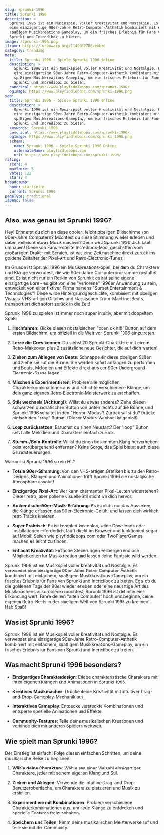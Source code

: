 ```yaml
---
slug: sprunki-1996
title: Sprunki 1996
description: >
  Sprunki 1996 ist ein Musikspiel voller Kreativität und Nostalgie. Es verwendet
  eine einzigartige 90er-Jahre Retro-Computer-Ästhetik kombiniert mit einfachem,
  spaßigem Musikkreations-Gameplay, um ein frisches Erlebnis für Fans von
  Sprunki und Incredibox zu bieten.
image: /sprunki-1996.png
iframe: https://turbowarp.org/1149082786/embed
category: trending
meta:
  title: Sprunki 1996 - Spiele Sprunki 1996 Online
  description: >
    Sprunki 1996 ist ein Musikspiel voller Kreativität und Nostalgie. Es verwendet
    eine einzigartige 90er-Jahre Retro-Computer-Ästhetik kombiniert mit einfachem,
    spaßigem Musikkreations-Gameplay, um ein frisches Erlebnis für Fans von
    Sprunki und Incredibox zu bieten.
  canonical: https://www.playfiddlebops.com/sprunki-1996/
  ogImage: https://www.playfiddlebops.com/sprunki-1996.png
seo:
  title: Sprunki 1996 - Spiele Sprunki 1996 Online
  description: >
    Sprunki 1996 ist ein Musikspiel voller Kreativität und Nostalgie. Es verwendet
    eine einzigartige 90er-Jahre Retro-Computer-Ästhetik kombiniert mit einfachem,
    spaßigem Musikkreations-Gameplay, um ein frisches Erlebnis für Fans von
    Sprunki und Incredibox zu bieten.
  keywords: Sprunki 1996
  canonical: https://www.playfiddlebops.com/sprunki-1996/
  ogImage: https://www.playfiddlebops.com/sprunki-1996.png
  schema:
    name: Sprunki 1996 - Spiele Sprunki 1996 Online
    alternateName: playfiddlebops.com
    url: https://www.playfiddlebops.com/sprunki-1996/
rating:
  score: 4
  maxScore: 5
  votes: 122
  stars: 4
breadcrumb:
  home: startseite
  current: Sprunki 1996
pageType: traditional
isDemo: false
---
```


## Also, was genau ist Sprunki 1996?

Hey! Erinnerst du dich an diese coolen, leicht pixeligen Bildschirme von 90er-Jahre Computern? Möchtest du diese Stimmung wieder erleben und dabei vielleicht etwas Musik machen? Dann wird Sprunki 1996 dich total umhauen! Diese von Fans erstellte Incredibox-Mod, geschaffen vom großartigen Draker mit Scratch, ist wie eine Zeitmaschine direkt zurück ins goldene Zeitalter der Pixel-Art und Retro-Electronic-Tunes!

Im Grunde ist Sprunki 1996 ein Musikkreations-Spiel, bei dem du Charaktere und Klänge verwendest, die wie 90er-Jahre Computerprogramme gestaltet sind. Es ist nicht nur ein Reskin von Sprunki; es hat seine eigene einzigartige Lore – es gibt vor, eine "verlorene" 1996er Anwendung zu sein, entwickelt von einer fiktiven Firma namens "Sunset Entertainment & Technologies"! Diese wilde Hintergrundgeschichte, kombiniert mit pixeligen Visuals, VHS-artigen Glitches und klassischen Drum-Machine-Beats, transportiert dich sofort zurück in die Zeit!

Sprunki 1996 zu spielen ist immer noch super intuitiv, aber mit doppeltem Spaß:

1. **Hochfahren**: Klicke diesen nostalgischen "open ok it!!!" Button auf dem ersten Bildschirm, um offiziell in die Welt von Sprunki 1996 einzutreten.

1. **Lerne die Crew kennen**: Du siehst 20 Sprunki-Charaktere mit einem Retro-Makeover, plus 2 zusätzliche neue Gesichter, die auf dich warten!

1. **Ziehen zum Ablegen von Beats**: Schnappe dir diese pixeligen Süßen und ziehe sie auf die Bühne. Sie werden sofort anfangen zu performen und Beats, Melodien und Effekte direkt aus der 90er Underground-Electronic-Szene legen.

1. **Mischen & Experimentieren**: Probiere alle möglichen Charakterkombinationen aus und schichte verschiedene Klänge, um dein ganz eigenes Retro-Electronic-Meisterwerk zu erschaffen.

1. **Stile wechseln (Achtung!)**: Willst du etwas anderes? Ziehe diesen schwarzen quadratischen Button von unten rechts auf die Bühne, und Sprunki 1996 schaltet in den "Horror-Modus"! Zurück willst du? Drücke einfach den "pray" Button. (Dieser Modus-Wechsel ist genial!)

1. **Loop zurücksetzen**: Brauchst du einen Neustart? Der "loop" Button setzt alle Melodien und Charaktere einfach zurück.

1. **Stumm-/Solo-Kontrolle**: Willst du einen bestimmten Klang hervorheben oder vorübergehend entfernen? Keine Sorge, das Spiel bietet auch diese Grundsteuerungen.

Warum ist Sprunki 1996 so ein Hit?

- **Totale 90er-Stimmung**: Von den VHS-artigen Grafiken bis zu den Retro-Designs, Klängen und Animationen trifft Sprunki 1996 die nostalgische Atmosphäre absolut!

- **Einzigartige Pixel-Art**: Wer kann charmanten Pixel-Leuten widerstehen? Dieser retro, aber polierte visuelle Stil sticht wirklich hervor.

- **Authentische 90er-Musik-Erfahrung**: Es ist nicht nur das Aussehen; die Klänge erfassen das 90er-Electronic-Gefühl und lassen dich wirklich retro Tracks kreieren.

- **Super Praktisch**: Es ist komplett kostenlos, keine Downloads oder Installationen erforderlich, läuft direkt im Browser und funktioniert sogar auf Mobil! Seiten wie playfiddlebops.com oder TwoPlayerGames machen es leicht zu finden.

- **Entfacht Kreativität**: Einfache Steuerungen verbergen endlose Möglichkeiten für Musikkreation und lassen deine Fantasie wild werden.

Sprunki 1996 ist ein Musikspiel voller Kreativität und Nostalgie. Es verwendet eine einzigartige 90er-Jahre Retro-Computer-Ästhetik kombiniert mit einfachem, spaßigem Musikkreations-Gameplay, um ein frisches Erlebnis für Fans von Sprunki und Incredibox zu bieten. Egal ob du die goldenen Tage der 90er wieder erleben oder eine neuartige Art des Musikmachens ausprobieren möchtest, Sprunki 1996 ist definitiv eine Erkundung wert. Fahre deinen "alten Computer" hoch und beginne, deine eigenen Retro-Beats in der pixeligen Welt von Sprunki 1996 zu kreieren! Hab Spaß!

## Was ist Sprunki 1996?

Sprunki 1996 ist ein Musikspiel voller Kreativität und Nostalgie. Es verwendet eine einzigartige 90er-Jahre Retro-Computer-Ästhetik kombiniert mit einfachem, spaßigem Musikkreations-Gameplay, um ein frisches Erlebnis für Fans von Sprunki und Incredibox zu bieten.

## Was macht Sprunki 1996 besonders?

- **Einzigartiges Charakterdesign**: Erlebe charakteristische Charaktere mit ihren eigenen Klängen und Animationen in Sprunki 1996.

- **Kreatives Musikmachen**: Drücke deine Kreativität mit intuitiver Drag-and-Drop-Gameplay-Mechanik aus.

- **Interaktives Gameplay**: Entdecke versteckte Kombinationen und entsperre spezielle Animationen und Effekte.

- **Community-Features**: Teile deine musikalischen Kreationen und verbinde dich mit anderen Spielern weltweit.

## Wie spielt man Sprunki 1996?

Der Einstieg ist einfach! Folge diesen einfachen Schritten, um deine musikalische Reise zu beginnen:

1. **Wähle deine Charaktere**: Wähle aus einer Vielzahl einzigartiger Charaktere, jeder mit seinem eigenen Klang und Stil.

1. **Ziehen und Ablegen**: Verwende die intuitive Drag-and-Drop-Benutzeroberfläche, um Charaktere zu platzieren und Musik zu erstellen.

1. **Experimentiere mit Kombinationen**: Probiere verschiedene Charakterkombinationen aus, um neue Klänge zu entdecken und spezielle Features freizuschalten.

1. **Speichern und Teilen**: Nimm deine musikalischen Meisterwerke auf und teile sie mit der Community.